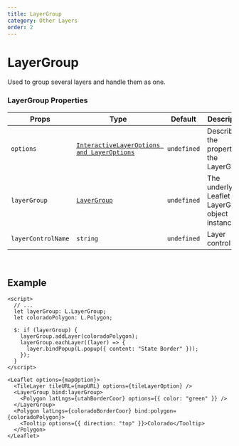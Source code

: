 ```yaml
---
title: LayerGroup
category: Other Layers
order: 2
---
```


<script>
  import LayerGroupUsage from '/src/common/sample/layergroup/LayerGroupUsage.svelte';
</script>

# LayerGroup

Used to group several layers and handle them as one.

### LayerGroup Properties

<div class='doc-table-container'>

| Props              | Type                                                                                                       | Default     | Description                                        | Required |
| ------------------ | ---------------------------------------------------------------------------------------------------------- | ----------- | -------------------------------------------------- | -------- |
| `options`          | [`InteractiveLayerOptions and LayerOptions`](https://leafletjs.com/reference.html#layergroup-l-layergroup) | `undefined` | Describes the property of the LayerGroup.          | `false`  |
| `layerGroup`       | [`LayerGroup`](https://leafletjs.com/reference.html#layergroup-l-layergroup)                               | `undefined` | The underlying Leaflet LayerGroup object instance. | `false`  |
| `layerControlName` | `string`                                                                                                   | `undefined` | Layer control key.                                 | `false`  |

</div>
<br>

## Example

<div class='example'>
  <LayerGroupUsage/>

```svelte
<script>
  // ...
  let layerGroup: L.LayerGroup;
  let coloradoPolygon: L.Polygon;

  $: if (layerGroup) {
    layerGroup.addLayer(coloradoPolygon);
    layerGroup.eachLayer((layer) => {
      layer.bindPopup(L.popup({ content: "State Border" }));
    });
  }
</script>

<Leaflet options={mapOption}>
  <TileLayer tileURL={mapURL} options={tileLayerOption} />
  <LayerGroup bind:layerGroup>
    <Polygon latLngs={utahBorderCoor} options={{ color: "green" }} />
  </LayerGroup>
  <Polygon latLngs={coloradoBorderCoor} bind:polygon={coloradoPolygon}>
    <Tooltip options={{ direction: "top" }}>Colorado</Tooltip>
  </Polygon>
</Leaflet>
```

</div>

